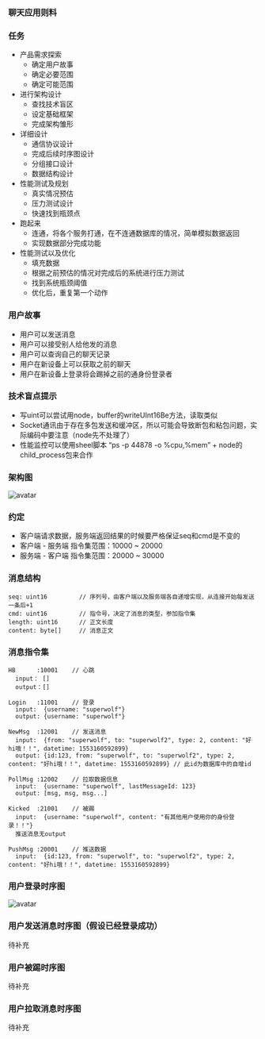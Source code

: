 ### 聊天应用则料

### 任务
* 产品需求探索
  * 确定用户故事
  * 确定必要范围
  * 确定可能范围
* 进行架构设计
  * 查找技术盲区
  * 设定基础框架
  * 完成架构雏形
* 详细设计
  * 通信协议设计
  * 完成后续时序图设计
  * 分组接口设计
  * 数据结构设计
* 性能测试及规划
  * 真实情况预估
  * 压力测试设计
  * 快速找到瓶颈点
* 跑起来
  * 连通，将各个服务打通，在不连通数据库的情况，简单模拟数据返回
  * 实现数据部分完成功能
* 性能测试以及优化
  * 填充数据
  * 根据之前预估的情况对完成后的系统进行压力测试
  * 找到系统瓶颈阈值
  * 优化后，重复第一个动作

### 用户故事
* 用户可以发送消息
* 用户可以接受别人给他发的消息
* 用户可以查询自己的聊天记录
* 用户在新设备上可以获取之前的聊天
* 用户在新设备上登录将会踢掉之前的通身份登录者

### 技术盲点提示
* 写uint可以尝试用node，buffer的writeUInt16Be方法，读取类似
* Socket通讯由于存在多包发送和缓冲区，所以可能会导致断包和粘包问题，实际编码中要注意（node先不处理了）
* 性能监控可以使用sheel脚本 “ps -p 44878 -o %cpu,%mem” + node的child_process包来合作

### 架构图
![avatar](https://github.com/runawaygo/BackendTraining/blob/master/connector-node/Business%20Architect.png?raw=true)

### 约定
* 客户端请求数据，服务端返回结果的时候要严格保证seq和cmd是不变的  
* 客户端 - 服务端 指令集范围：10000 ~ 20000  
* 服务端 - 客户端 指令集范围：20000 ~ 30000 
### 消息结构
```
seq: uint16         // 序列号，由客户端以及服务端各自递增实现，从连接开始每发送一条后+1
cmd: uint16         // 指令号，决定了消息的类型，参加指令集
length: uint16      // 正文长度
content: byte[]     // 消息正文
```

### 消息指令集 
```
HB      :10001    // 心跳 
  input： []  
  output：[]

Login   :11001    // 登录  
  input:  {username: "superwolf"} 
  output: {username: "superwolf"}

NewMsg  :12001    // 发送消息  
  input:  {from: "superwolf", to: "superwolf2", type: 2, content: "好hi哦！！", datetime: 1553160592899}
  output: {id:123, from: "superwolf", to: "superwolf2", type: 2, content: "好hi哦！！", datetime: 1553160592899} // 此id为数据库中的自增id

PollMsg :12002    // 拉取数据信息  
  input:  {username: "superwolf", lastMessageId: 123}
  output: [msg, msg, msg...]

Kicked  :21001    // 被踢  
  input:  {username: "superwolf", content: "有其他用户使用你的身份登录！！"}
  推送消息无output

PushMsg :20001    // 推送数据
  input:  {id:123, from: "superwolf", to: "superwolf2", type: 2, content: "好hi哦！！", datetime: 1553160592899}
```
### 用户登录时序图
![avatar](https://github.com/runawaygo/BackendTraining/blob/master/connector-node/User%20Login%20Timing%20Diagram.png?raw=true)

### 用户发送消息时序图（假设已经登录成功）
待补充

### 用户被踢时序图
待补充

### 用户拉取消息时序图
待补充

